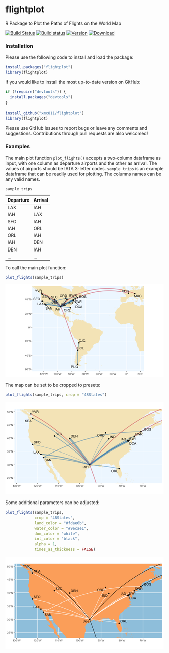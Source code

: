 # flightplot
R Package to Plot the Paths of Flights on the World Map

[![Build Status](https://travis-ci.org/xmc811/flightplot.svg?branch=master)](https://travis-ci.org/xmc811/flightplot)
[![Build status](https://ci.appveyor.com/api/projects/status/qvp3kbwjkjd3clr2/branch/master?svg=true)](https://ci.appveyor.com/project/xmc811/flightplot/branch/master)
[![Version](https://www.r-pkg.org/badges/version/flightplot)](https://www.r-pkg.org/badges/version/flightplot)
[![Download](https://cranlogs.r-pkg.org/badges/grand-total/flightplot)](https://cranlogs.r-pkg.org/badges/grand-total/flightplot)


### Installation

Please use the following code to install and load the package:

```R
install.packages("flightplot")
library(flightplot)
```

If you would like to install the most up-to-date version on GitHub:

```R
if (!require("devtools")) {
  install.packages("devtools")
}

install_github("xmc811/flightplot")
library(flightplot)
```

Please use GitHub Issues to report bugs or leave any comments and suggestions. Contributions through pull requests are also welcomed!


### Examples

The main plot function `plot_flights()` accepts a two-column dataframe as input, with one column as departure airports and the other as arrival. The values of airports should be IATA 3-letter codes. `sample_trips` is an example dataframe that can be readily used for plotting. The columns names can be any valid names.

```R
sample_trips
```

| Departure | Arrival |
|-----|-----|
| LAX | IAH |
| IAH | LAX |
| SFO | IAH |
| IAH | ORL |
| ORL | IAH |
| IAH | DEN |
| DEN | IAH |
| ... | ... |


To call the main plot function:

```R
plot_flights(sample_trips)
```
<p align="center">
<img src=https://github.com/xmc811/flightplot/blob/master/images/plot_1.png/>
</p>

The map can be set to be cropped to presets:

```R
plot_flights(sample_trips, crop = "48States")
```
<p align="center">
<img src=https://github.com/xmc811/flightplot/blob/master/images/plot_2.png/>
</p>

Some additional parameters can be adjusted:

```R
plot_flights(sample_trips,
             crop = "48States", 
             land_color = "#fdae6b", 
             water_color = "#9ecae1", 
             dom_color = "white", 
             int_color = "black", 
             alpha = 1,
             times_as_thickness = FALSE)
```
<p align="center">
<img src=https://github.com/xmc811/flightplot/blob/master/images/plot_3.png/>
</p>


